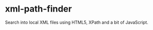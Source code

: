 xml-path-finder
===============

Search into local XML files using HTML5, XPath and a bit of JavaScript.

